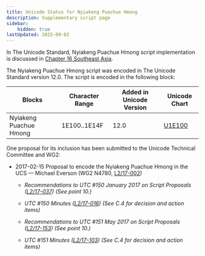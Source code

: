 ```yaml
---
title: Unicode Status for Nyiakeng Puachue Hmong
description: Supplementary script page
sidebar:
    hidden: true
lastUpdated: 2025-09-02
---
```


In The Unicode Standard, Nyiakeng Puachue Hmong script implementation is discussed in [Chapter 16 Southeast Asia](http://www.unicode.org/versions/latest/ch16.pdf).

[comment]: # (end of intro)

[comment]: # (start of blocks)

The Nyiakeng Puachue Hmong script was encoded in The Unicode Standard version 12.0. The script is encoded in the following block:

| Blocks | Character Range | Added in Unicode Version | Unicode Chart |
| ------ | --------------- | ------------------------ | ------------- |
| Nyiakeng Puachue Hmong | 1E100..1E14F | 12.0 | [U1E100](http://www.unicode.org/charts/PDF/U1E100.pdf) |

[comment]: # (end of blocks)

[comment]: # (start of chars)



[comment]: # (end of chars)

[comment]: # (start of rest)

One proposal for its inclusion has been submitted to the Unicode Technical Committee and WG2:

- 2017-02-15 Proposal to encode the Nyiakeng Puachue Hmong in the UCS — Michael Everson (WG2 N4780, [L2/17-002](http://www.unicode.org/cgi-bin/GetMatchingDocs.pl?L2/17-002))

  - _Recommendations to UTC #150 January 2017 on Script Proposals ([L2/17-037](http://www.unicode.org/L2/L2017/17037-script-ad-hoc.pdf)) (See point 10.)_

  - _UTC #150 Minutes ([L2/17-016](http://www.unicode.org/L2/L2017/17016.htm)) (See C.4 for decision and action items)_

  - _Recommendations to UTC #151 May 2017 on Script Proposals ([L2/17-153](http://www.unicode.org/cgi-bin/GetMatchingDocs.pl?L2/17-153)) (See point 10.)_

  - _UTC #151 Minutes ([L2/17-103](http://www.unicode.org/L2/L2017/17103.htm)) (See C.4 for decision and action items)_
